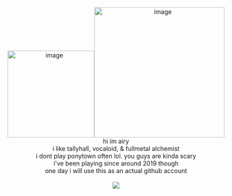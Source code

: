 <div align="center">
  <img src="https://files.catbox.moe/djzgzs.png" alt="image" height="200"><img src="https://files.catbox.moe/mrw9w5.png" alt="image" height="300"><br>
hi im airy<br>
i like tallyhall, vocaloid, & fullmetal alchemist<br>
i dont play ponytown often lol. you guys are kinda scary<br>
i've been playing since around 2019 though<br>
one day i will use this as an actual github account<br><br>
<img src="https://img.shields.io/badge/full_-_metal-red">
</div>

